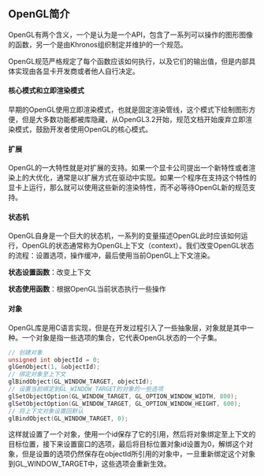 ## OpenGL简介

OpenGL有两个含义，一个是认为是一个API，包含了一系列可以操作的图形图像的函数，另一个是由Khronos组织制定并维护的一个规范。

OpenGL规范严格规定了每个函数应该如何执行，以及它们的输出值，但是内部具体实现由各显卡开发商或者他人自行决定。

#### 核心模式和立即渲染模式

早期的OpenGL使用立即渲染模式，也就是固定渲染管线，这个模式下绘制图形方便，但是大多数功能都被库隐藏，从OpenGL3.2开始，规范文档开始废弃立即渲染模式，鼓励开发者使用OpenGL的核心模式。

#### 扩展

OpenGL的一大特性就是对扩展的支持。如果一个显卡公司提出一个新特性或者渲染上的大优化，通常是以扩展方式在驱动中实现。如果一个程序在支持这个特性的显卡上运行，那么就可以使用这些新的渲染特性，而不必等待OpenGL新的规范支持。

#### 状态机

OpenGL自身是一个巨大的状态机，一系列的变量描述OpenGL此时应该如何运行，OpenGL的状态通常称为OpenGL上下文（context）。我们改变OpenGL状态的流程：设置选项，操作缓冲，最后使用当前OpenGL上下文渲染。

**状态设置函数**：改变上下文

**状态使用函数**：根据OpenGL当前状态执行一些操作

#### 对象

OpenGL库是用C语言实现，但是在开发过程引入了一些抽象层，对象就是其中一种。一个对象是指一些选项的集合，它代表OpenGL状态的一个子集。

```c++
// 创建对象
unsigned int objectId = 0;
glGenObject(1, &objectId);
// 绑定对象至上下文
glBindObject(GL_WINDOW_TARGET, objectId);
// 设置当前绑定到GL_WINDOW_TARGET的对象的一些选项
glSetObjectOption(GL_WINDOW_TARGET, GL_OPTION_WINDOW_WIDTH, 800);
glSetObjectOption(GL_WINDOW_TARGET, GL_OPTION_WINDOW_HEIGHT, 600);
// 将上下文对象设置回默认
glBindObject(GL_WINDOW_TARGET, 0);
```

这样就设置了一个对象，使用一个id保存了它的引用，然后将对象绑定至上下文的目标位置，接下来设置窗口的选项，最后将目标位置对象id设置为0，解绑这个对象，但是设置的选项仍然保存在objectId所引用的对象中，一旦重新绑定这个对象到GL_WINDOW_TARGET中，这些选项会重新生效。